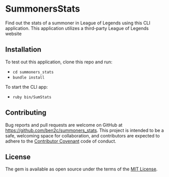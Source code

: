 # SummonersStats

Find out the stats of a summoner in League of Legends using this CLI application. This application utilizes a third-party League of Legends website

## Installation

To test out this application, clone this repo and run:

- `cd summoners_stats`
- `bundle install`

To start the CLI app:

- `ruby bin/SumStats`

## Contributing

Bug reports and pull requests are welcome on GitHub at https://github.com/ben2c/summoners_stats. This project is intended to be a safe, welcoming space for collaboration, and contributors are expected to adhere to the [Contributor Covenant](contributor-covenant.org) code of conduct.

## License

The gem is available as open source under the terms of the [MIT License](http://opensource.org/licenses/MIT).
